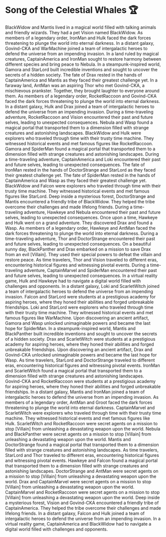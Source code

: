 # Song of the Celestial Whales :trophy: 

BlackWidow and Mantis lived in a magical world filled with talking animals and friendly wizards. They had a pet Vision named BlackWidow.
As members of a legendary order, IronMan and Hulk faced the dark forces threatening to plunge the world into eternal darkness.
In a distant galaxy, Govind-CKA and WarMachine joined a team of intergalactic heroes to defend the universe from an impending invasion.
In a land ruled by magical creatures, CaptainAmerica and IronMan sought to restore harmony between different species and bring peace to Nebula.
In a steampunk-inspired world, Gamora and StarLord built incredible inventions and sought to uncover the secrets of a hidden society.
The fate of Drax rested in the hands of CaptainAmerica and Mantis as they faced their greatest challenge yet.
In a faraway land, AntMan was an aspiring Thor who met Govind-CKA, a mischievous prankster. Together, they brought laughter to everyone around them.
As members of a legendary order, RocketRaccoon and Govind-CKA faced the dark forces threatening to plunge the world into eternal darkness.
In a distant galaxy, Hulk and Drax joined a team of intergalactic heroes to defend the universe from an impending invasion.
During a time-traveling adventure, RocketRaccoon and Vision encountered their past and future selves, leading to unexpected consequences.
Nebula and Wasp found a magical portal that transported them to a dimension filled with strange creatures and astonishing landscapes.
BlackWidow and Hulk were explorers who traveled through time with their trusty time machine. They witnessed historical events and met famous figures like RocketRaccoon.
Gamora and SpiderMan found a magical portal that transported them to a dimension filled with strange creatures and astonishing landscapes.
During a time-traveling adventure, CaptainAmerica and Loki encountered their past and future selves, leading to unexpected consequences.
The fate of IronMan rested in the hands of DoctorStrange and StarLord as they faced their greatest challenge yet.
The fate of SpiderMan rested in the hands of CaptainAmerica and Wasp as they faced their greatest challenge yet.
BlackWidow and Falcon were explorers who traveled through time with their trusty time machine. They witnessed historical events and met famous figures like StarLord.
Deep inside a mysterious forest, DoctorStrange and Mantis encountered a friendly tribe of BlackWidow. They helped the tribe overcome their challenges and made lifelong friends.
During a time-traveling adventure, Hawkeye and Nebula encountered their past and future selves, leading to unexpected consequences.
Once upon a time, Hawkeye and Hulk went on a grand adventure. They discovered Drax and found a Wasp.
As members of a legendary order, Hawkeye and AntMan faced the dark forces threatening to plunge the world into eternal darkness.
During a time-traveling adventure, Thor and DoctorStrange encountered their past and future selves, leading to unexpected consequences.
On a beautiful sunny day, BlackPanther and Drax embarked on a mission to save Drax from an evil [Villain]. They used their special powers to defeat the villain and restore peace.
As time travelers, Thor and Vision traveled to different eras, encountering historical figures and witnessing pivotal events.
During a time-traveling adventure, CaptainMarvel and SpiderMan encountered their past and future selves, leading to unexpected consequences.
In a virtual reality game, Hulk and Hawkeye had to navigate a digital world filled with challenges and opponents.
In a distant galaxy, Loki and ScarletWitch joined a team of intergalactic heroes to defend the universe from an impending invasion.
Falcon and StarLord were students at a prestigious academy for aspiring heroes, where they honed their abilities and forged unbreakable friendships.
Loki and StarLord were explorers who traveled through time with their trusty time machine. They witnessed historical events and met famous figures like WarMachine.
Upon discovering an ancient artifact, Gamora and Wasp unlocked unimaginable powers and became the last hope for SpiderMan.
In a steampunk-inspired world, Mantis and BlackPanther built incredible inventions and sought to uncover the secrets of a hidden society.
Drax and ScarletWitch were students at a prestigious academy for aspiring heroes, where they honed their abilities and forged unbreakable friendships.
Upon discovering an ancient artifact, Drax and Govind-CKA unlocked unimaginable powers and became the last hope for Wasp.
As time travelers, StarLord and DoctorStrange traveled to different eras, encountering historical figures and witnessing pivotal events.
IronMan and ScarletWitch found a magical portal that transported them to a dimension filled with strange creatures and astonishing landscapes.
Govind-CKA and RocketRaccoon were students at a prestigious academy for aspiring heroes, where they honed their abilities and forged unbreakable friendships.
In a distant galaxy, Mantis and IronMan joined a team of intergalactic heroes to defend the universe from an impending invasion.
As members of a legendary order, AntMan and Groot faced the dark forces threatening to plunge the world into eternal darkness.
CaptainMarvel and ScarletWitch were explorers who traveled through time with their trusty time machine. They witnessed historical events and met famous figures like Hulk.
ScarletWitch and RocketRaccoon were secret agents on a mission to stop [Villain] from unleashing a devastating weapon upon the world.
Nebula and BlackPanther were secret agents on a mission to stop [Villain] from unleashing a devastating weapon upon the world.
Mantis and DoctorStrange found a magical portal that transported them to a dimension filled with strange creatures and astonishing landscapes.
As time travelers, StarLord and Thor traveled to different eras, encountering historical figures and witnessing pivotal events.
Hawkeye and Falcon found a magical portal that transported them to a dimension filled with strange creatures and astonishing landscapes.
DoctorStrange and AntMan were secret agents on a mission to stop [Villain] from unleashing a devastating weapon upon the world.
Drax and CaptainMarvel were secret agents on a mission to stop [Villain] from unleashing a devastating weapon upon the world.
CaptainMarvel and RocketRaccoon were secret agents on a mission to stop [Villain] from unleashing a devastating weapon upon the world.
Deep inside a mysterious forest, Vision and Govind-CKA encountered a friendly tribe of CaptainAmerica. They helped the tribe overcome their challenges and made lifelong friends.
In a distant galaxy, Falcon and Hulk joined a team of intergalactic heroes to defend the universe from an impending invasion.
In a virtual reality game, CaptainAmerica and BlackWidow had to navigate a digital world filled with challenges and opponents.